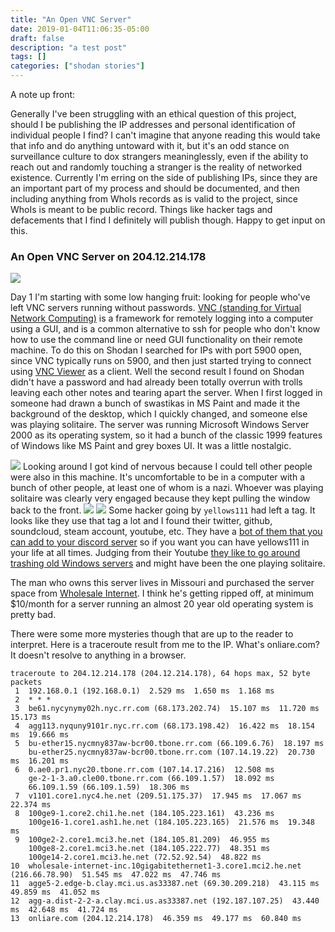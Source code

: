 ```yaml
---
title: "An Open VNC Server"
date: 2019-01-04T11:06:35-05:00
draft: false
description: "a test post"
tags: []
categories: ["shodan stories"]
---
```



A note up front:

Generally I've been struggling with an ethical question of this project, should I be publishing the IP addresses and personal identification of individual people I find? I can't imagine that anyone reading this would take that info and do anything untoward with it, but it's an odd stance on surveillance culture to dox strangers meaninglessly, even if the ability to reach out and randomly touching a stranger is the reality of networked existence. Currently I'm erring on the side of publishing IPs, since they are an important part of my process and should be documented, and then including anything from WhoIs records as is valid to the project, since WhoIs is meant to be public record. Things like hacker tags and defacements that I find I definitely will publish though. Happy to get input on this.

### An Open VNC Server on 204.12.214.178
![](/images/100Days/Day1/OpenVNCServers.png)

Day 1 I'm starting with some low hanging fruit: looking for people who've left VNC servers running without passwords. [VNC (standing for Virtual Network Computing)](https://en.wikipedia.org/wiki/Virtual_Network_Computing) is a framework for remotely logging into a computer using a GUI, and is a common alternative to ssh for people who don't know how to use the command line or need GUI functionality on their remote machine. To do this on Shodan I searched for IPs with port 5900 open, since VNC typically runs on 5900, and then just started trying to connect using [VNC Viewer](https://www.realvnc.com/en/connect/download/viewer/) as a client. Well the second result I found on Shodan didn't have a password and had already been totally overrun with trolls leaving each other notes and tearing apart the server. When I first logged in someone had drawn a bunch of swastikas in MS Paint and made it the background of the desktop, which I quickly changed, and someone else was playing solitaire. The server was running Microsoft Windows Server 2000 as its operating system, so it had a bunch of the classic 1999 features of Windows like MS Paint and grey boxes UI. It was a little nostalgic.

![](/images/100Days/Day1/Windows2000.png)
Looking around I got kind of nervous because I could tell other people were also in this machine. It's uncomfortable to be in a computer with a bunch of other people, at least one of whom is a nazi. Whoever was playing solitaire was clearly very engaged because they kept pulling the window back to the front.
![](/images/100Days/Day1/Defacement1.png)
![](/images/100Days/Day1/Tag.png)
Some hacker going by `yellows111` had left a tag. It looks like they use that tag a lot and I found their twitter, github, soundcloud, steam account, youtube, etc.  They have a [bot of them that you can add to your discord server](https://yellows111.github.io/) so if you want you can have yellows111 in your life at all times. Judging from their Youtube [they like to go around trashing old Windows servers](https://www.youtube.com/watch?v=97vRVU-UO6w) and might have been the one playing solitaire.

The man who owns this server lives in Missouri and purchased the server space from [Wholesale Internet](https://www.wholesaleinternet.net/). I think he's getting ripped off, at minimum $10/month for a server running an almost 20 year old operating system is pretty bad.

There were some more mysteries though that are up to the reader to interpret. Here is a traceroute result from me to the IP. What's onliare.com? It doesn't resolve to anything in a browser.

```
traceroute to 204.12.214.178 (204.12.214.178), 64 hops max, 52 byte packets
 1  192.168.0.1 (192.168.0.1)  2.529 ms  1.650 ms  1.168 ms
 2  * * *
 3  be61.nycynymy02h.nyc.rr.com (68.173.202.74)  15.107 ms  11.720 ms  15.173 ms
 4  agg113.nyquny9101r.nyc.rr.com (68.173.198.42)  16.422 ms  18.154 ms  19.666 ms
 5  bu-ether15.nycmny837aw-bcr00.tbone.rr.com (66.109.6.76)  18.197 ms
    bu-ether25.nycmny837aw-bcr00.tbone.rr.com (107.14.19.22)  20.730 ms  16.201 ms
 6  0.ae0.pr1.nyc20.tbone.rr.com (107.14.17.216)  12.508 ms
    ge-2-1-3.a0.cle00.tbone.rr.com (66.109.1.57)  18.092 ms
    66.109.1.59 (66.109.1.59)  18.306 ms
 7  v1101.core1.nyc4.he.net (209.51.175.37)  17.945 ms  17.067 ms  22.374 ms
 8  100ge9-1.core2.chi1.he.net (184.105.223.161)  43.236 ms
    100ge16-1.core1.ash1.he.net (184.105.223.165)  21.576 ms  19.348 ms
 9  100ge2-2.core1.mci3.he.net (184.105.81.209)  46.955 ms
    100ge8-2.core1.mci3.he.net (184.105.222.77)  48.351 ms
    100ge14-2.core1.mci3.he.net (72.52.92.54)  48.822 ms
10  wholesale-internet-inc.10gigabitethernet1-3.core1.mci2.he.net (216.66.78.90)  51.545 ms  47.022 ms  47.746 ms
11  agge5-2.edge-b.clay.mci.us.as33387.net (69.30.209.218)  43.115 ms  49.859 ms  41.052 ms
12  agg-a.dist-2-2-a.clay.mci.us.as33387.net (192.187.107.25)  43.440 ms  42.648 ms  41.724 ms
13  onliare.com (204.12.214.178)  46.359 ms  49.177 ms  60.840 ms
```
